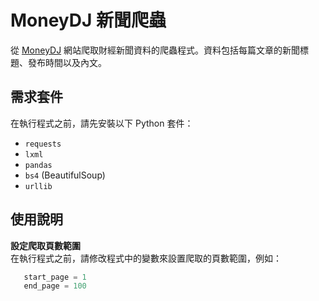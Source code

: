 # MoneyDJ 新聞爬蟲

從 [MoneyDJ](https://www.moneydj.com/kmdj/news/newsreallist.aspx?a=mb010000) 網站爬取財經新聞資料的爬蟲程式。資料包括每篇文章的新聞標題、發布時間以及內文。

## 需求套件

在執行程式之前，請先安裝以下 Python 套件：

- `requests`
- `lxml`
- `pandas`
- `bs4` (BeautifulSoup)
- `urllib`

## 使用說明

**設定爬取頁數範圍**  
   在執行程式之前，請修改程式中的變數來設置爬取的頁數範圍，例如：

```python
   start_page = 1
   end_page = 100
```
